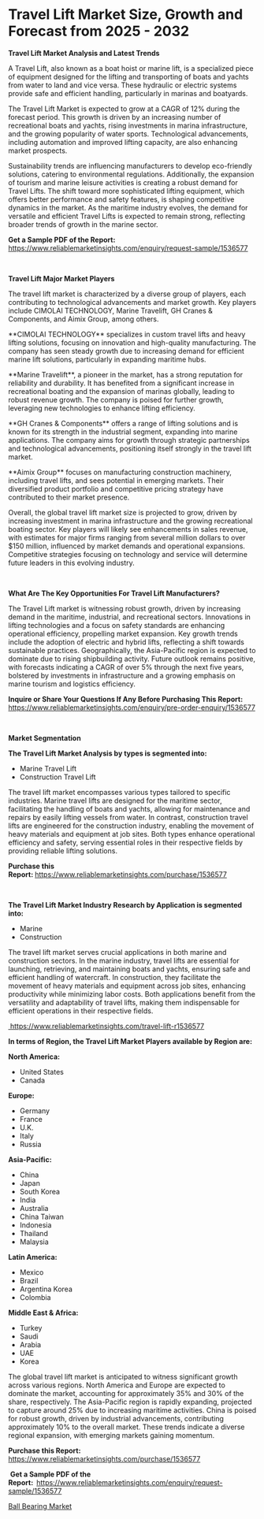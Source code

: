 <p><h1>Travel Lift Market Size, Growth and Forecast from 2025 - 2032</h1></p><p><strong>Travel Lift Market Analysis and Latest Trends</strong></p>
<p><p>A Travel Lift, also known as a boat hoist or marine lift, is a specialized piece of equipment designed for the lifting and transporting of boats and yachts from water to land and vice versa. These hydraulic or electric systems provide safe and efficient handling, particularly in marinas and boatyards.</p><p>The Travel Lift Market is expected to grow at a CAGR of 12% during the forecast period. This growth is driven by an increasing number of recreational boats and yachts, rising investments in marina infrastructure, and the growing popularity of water sports. Technological advancements, including automation and improved lifting capacity, are also enhancing market prospects. </p><p>Sustainability trends are influencing manufacturers to develop eco-friendly solutions, catering to environmental regulations. Additionally, the expansion of tourism and marine leisure activities is creating a robust demand for Travel Lifts. The shift toward more sophisticated lifting equipment, which offers better performance and safety features, is shaping competitive dynamics in the market. As the maritime industry evolves, the demand for versatile and efficient Travel Lifts is expected to remain strong, reflecting broader trends of growth in the marine sector.</p></p>
<p><strong>Get a Sample PDF of the Report:&nbsp;</strong> <a href="https://www.reliablemarketinsights.com/enquiry/request-sample/1536577?utm_campaign=2943&utm_medium=2&utm_source=Github&utm_content=ia&utm_term=11042025&utm_id=travel-lift">https://www.reliablemarketinsights.com/enquiry/request-sample/1536577</a></p>
<p>&nbsp;</p>
<p><strong>Travel Lift Major Market Players</strong></p>
<p><p>The travel lift market is characterized by a diverse group of players, each contributing to technological advancements and market growth. Key players include CIMOLAI TECHNOLOGY, Marine Travelift, GH Cranes & Components, and Aimix Group, among others.</p><p>**CIMOLAI TECHNOLOGY** specializes in custom travel lifts and heavy lifting solutions, focusing on innovation and high-quality manufacturing. The company has seen steady growth due to increasing demand for efficient marine lift solutions, particularly in expanding maritime hubs.</p><p>**Marine Travelift**, a pioneer in the market, has a strong reputation for reliability and durability. It has benefited from a significant increase in recreational boating and the expansion of marinas globally, leading to robust revenue growth. The company is poised for further growth, leveraging new technologies to enhance lifting efficiency.</p><p>**GH Cranes & Components** offers a range of lifting solutions and is known for its strength in the industrial segment, expanding into marine applications. The company aims for growth through strategic partnerships and technological advancements, positioning itself strongly in the travel lift market.</p><p>**Aimix Group** focuses on manufacturing construction machinery, including travel lifts, and sees potential in emerging markets. Their diversified product portfolio and competitive pricing strategy have contributed to their market presence.</p><p>Overall, the global travel lift market size is projected to grow, driven by increasing investment in marina infrastructure and the growing recreational boating sector. Key players will likely see enhancements in sales revenue, with estimates for major firms ranging from several million dollars to over $150 million, influenced by market demands and operational expansions. Competitive strategies focusing on technology and service will determine future leaders in this evolving industry.</p></p>
<p>&nbsp;</p>
<p><strong>What Are The Key Opportunities For Travel Lift Manufacturers?</strong></p>
<p><p>The Travel Lift market is witnessing robust growth, driven by increasing demand in the maritime, industrial, and recreational sectors. Innovations in lifting technologies and a focus on safety standards are enhancing operational efficiency, propelling market expansion. Key growth trends include the adoption of electric and hybrid lifts, reflecting a shift towards sustainable practices. Geographically, the Asia-Pacific region is expected to dominate due to rising shipbuilding activity. Future outlook remains positive, with forecasts indicating a CAGR of over 5% through the next five years, bolstered by investments in infrastructure and a growing emphasis on marine tourism and logistics efficiency.</p></p>
<p><strong>Inquire or Share Your Questions If Any Before Purchasing This Report:</strong> <a href="https://www.reliablemarketinsights.com/enquiry/pre-order-enquiry/1536577?utm_campaign=2943&utm_medium=2&utm_source=Github&utm_content=ia&utm_term=11042025&utm_id=travel-lift">https://www.reliablemarketinsights.com/enquiry/pre-order-enquiry/1536577</a></p>
<p>&nbsp;</p>
<p><strong>Market Segmentation</strong></p>
<p><strong>The Travel Lift Market Analysis by types is segmented into:</strong></p>
<p><ul><li>Marine Travel Lift</li><li>Construction Travel Lift</li></ul></p>
<p><p>The travel lift market encompasses various types tailored to specific industries. Marine travel lifts are designed for the maritime sector, facilitating the handling of boats and yachts, allowing for maintenance and repairs by easily lifting vessels from water. In contrast, construction travel lifts are engineered for the construction industry, enabling the movement of heavy materials and equipment at job sites. Both types enhance operational efficiency and safety, serving essential roles in their respective fields by providing reliable lifting solutions.</p></p>
<p><strong>Purchase this Report:&nbsp;</strong><a href="https://www.reliablemarketinsights.com/purchase/1536577?utm_campaign=2943&utm_medium=2&utm_source=Github&utm_content=ia&utm_term=11042025&utm_id=travel-lift">https://www.reliablemarketinsights.com/purchase/1536577</a></p>
<p>&nbsp;</p>
<p><strong>The Travel Lift Market Industry Research by Application is segmented into:</strong></p>
<p><ul><li>Marine</li><li>Construction</li></ul></p>
<p><p>The travel lift market serves crucial applications in both marine and construction sectors. In the marine industry, travel lifts are essential for launching, retrieving, and maintaining boats and yachts, ensuring safe and efficient handling of watercraft. In construction, they facilitate the movement of heavy materials and equipment across job sites, enhancing productivity while minimizing labor costs. Both applications benefit from the versatility and adaptability of travel lifts, making them indispensable for efficient operations in their respective fields.</p></p>
<p><a href="https://www.reliablemarketinsights.com/travel-lift-r1536577?utm_campaign=2943&utm_medium=2&utm_source=Github&utm_content=ia&utm_term=11042025&utm_id=travel-lift">&nbsp;https://www.reliablemarketinsights.com/travel-lift-r1536577</a></p>
<p><strong>In terms of Region, the Travel Lift Market Players available by Region are:</strong></p>
<p>
    <p> <strong> North America: </strong>
        <ul>
            <li>United States</li>
            <li>Canada</li>
        </ul>
        </p> 
    <p> <strong> Europe: </strong>
        <ul>
            <li>Germany</li>
            <li>France</li>
            <li>U.K.</li>
            <li>Italy</li>
            <li>Russia</li>
        </ul>
        </p> 
    <p> <strong> Asia-Pacific: </strong>
        <ul>
            <li>China</li>
            <li>Japan</li>
            <li>South Korea</li>
            <li>India</li>
            <li>Australia</li>
            <li>China Taiwan</li>
            <li>Indonesia</li>
            <li>Thailand</li>
            <li>Malaysia</li>
        </ul>
        </p> 
    <p> <strong> Latin America: </strong>
        <ul>
            <li>Mexico</li>
            <li>Brazil</li>
            <li>Argentina Korea</li>
            <li>Colombia</li>
        </ul>
        </p> 
    <p> <strong> Middle East & Africa: </strong>
        <ul>
            <li>Turkey</li>
            <li>Saudi</li>
            <li>Arabia</li>
            <li>UAE</li>
            <li>Korea</li>
        </ul>
    </p>
    </p>
<p><p>The global travel lift market is anticipated to witness significant growth across various regions. North America and Europe are expected to dominate the market, accounting for approximately 35% and 30% of the share, respectively. The Asia-Pacific region is rapidly expanding, projected to capture around 25% due to increasing maritime activities. China is poised for robust growth, driven by industrial advancements, contributing approximately 10% to the overall market. These trends indicate a diverse regional expansion, with emerging markets gaining momentum.</p></p>
<p><strong>Purchase this Report: </strong><a href="https://www.reliablemarketinsights.com/purchase/1536577?utm_campaign=2943&utm_medium=2&utm_source=Github&utm_content=ia&utm_term=11042025&utm_id=travel-lift">https://www.reliablemarketinsights.com/purchase/1536577</a></p>
<p>&nbsp;<strong>Get a Sample PDF of the Report:&nbsp;&nbsp;</strong><a href="https://www.reliablemarketinsights.com/enquiry/request-sample/1536577?utm_campaign=2943&utm_medium=2&utm_source=Github&utm_content=ia&utm_term=11042025&utm_id=travel-lift">https://www.reliablemarketinsights.com/enquiry/request-sample/1536577</a></p>
<p><strong></strong></p>
<p><p><a href="https://github.com/zanoligarav/Market-Research-Report-List-1/blob/main/ball-bearing-market.md?utm_campaign=2943&utm_medium=2&utm_source=Github&utm_content=ia&utm_term=11042025&utm_id=travel-lift">Ball Bearing Market</a></p></p>